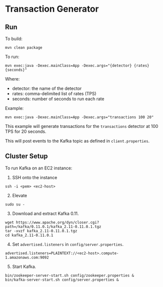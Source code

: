 # Transaction Generator

## Run

To build:
```
mvn clean package
```

To run:
```
mvn exec:java -Dexec.mainClass=App -Dexec.args="{detector} {rates} {seconds}"
```
Where:

* detector: the name of the detector
* rates: comma-delimited list of rates (TPS)
* seconds: number of seconds to run each rate

Example:
```
mvn exec:java -Dexec.mainClass=App -Dexec.args="transactions 100 20"
```

This example will generate transactions for the `transactions` detector at 100 TPS for 20 seconds.

This will post events to the Kafka topic as defined in `client.properties`.

## Cluster Setup

To run Kafka on an EC2 instance:

1. SSH onto the instance
  ```
  ssh -i <pem> <ec2-host>
  ```
  
2. Elevate
  ```
  sudo su -
  ```

3. Download and extract Kafka 0.11.
  ```
  wget https://www.apache.org/dyn/closer.cgi?path=/kafka/0.11.0.1/kafka_2.11-0.11.0.1.tgz
  tar -xvzf kafka_2.11-0.11.0.1.tgz
  cd kafka_2.11-0.11.0.1
  ```

4. Set `advertised.listeners` in `config/server.properties`.
  ```
  advertised.listeners=PLAINTEXT://<ec2-host>.compute-1.amazonaws.com:9092
  ```

5. Start Kafka.
  ```
  bin/zookeeper-server-start.sh config/zookeeper.properties &
  bin/kafka-server-start.sh config/server.properties &
  ```
